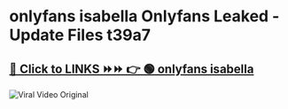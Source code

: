 
 # onlyfans isabella Onlyfans Leaked - Update Files t39a7

## <h2><a href="https://clipsfans.com/onlyfans_isabella&ref=git">🔗 Click to LINKS ⏩⏩ 👉 🟢 onlyfans isabella </a></h2>

<a href="https://clipsfans.com/onlyfans_isabella&ref=git" rel="nofollow" data-target="animated-image.originalLink"><img src="https://i.ibb.co.com/xMMVF88/686577567.gif" alt="Viral Video Original" style="max-width: 100%; display: inline-block;" data-target="animated-image.originalImage"></a>

